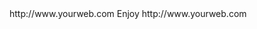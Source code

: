 <? xml version="1.0" ?>
<rss version="2.0">
<channel>
<title>KE Stream</title>
<description></description>
<link>http://www.yourweb.com</link>
<item>
<title>New Update 1/27/2017. Please Click on KE Updater to Update. For premium IPTV join TeamEXPAT IPTV over 400 channels. Contact EJ for details </title>
<description> Enjoy </description>
<link>http://www.yourweb.com</link>
</channel>
</rss>
